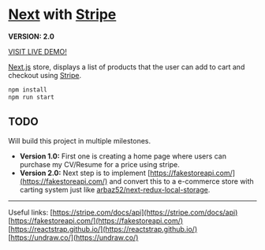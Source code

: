# [Next](https://nextjs.org/) with [Stripe](https://stripe.com/)
**VERSION: 2.0**

[VISIT LIVE DEMO!](https://rstorer.herokuapp.com/)

[Next.js](https://nextjs.org/) store, displays a list of products that the user can add to cart and checkout using [Stripe](https://stripe.com/).
```bash
npm install
npm run start
```
## TODO
Will build this project in multiple milestones.
- **Version 1.0:** First one is creating a home page where users can purchase my CV/Resume for a price using stripe.
- **Version 2.0:** Next step is to implement [https://fakestoreapi.com/](https://fakestoreapi.com/) and convert this to a e-commerce store with carting system just like [arbaz52/next-redux-local-storage](https://github.com/arbaz52/next-redux-local-storage).
---
Useful links:
[https://stripe.com/docs/api](https://stripe.com/docs/api)
[https://fakestoreapi.com/](https://fakestoreapi.com/)
[https://reactstrap.github.io/](https://reactstrap.github.io/)
[https://undraw.co/](https://undraw.co/)
